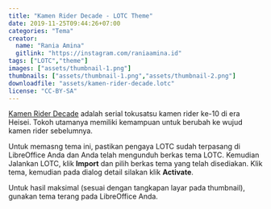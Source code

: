 ```yaml
---
title: "Kamen Rider Decade - LOTC Theme"
date: 2019-11-25T09:44:26+07:00
categories: "Tema"
creator: 
  name: "Rania Amina"
  gitlink: "https://instagram.com/raniaamina.id"
tags: ["LOTC","theme"]
images: ["assets/thumbnail-1.png"]
thumbnails: ["assets/thumbnail-1.png","assets/thumbnail-2.png"]
downloadfile: "assets/kamen-rider-decade.lotc"
license: "CC-BY-SA"
---
```

[Kamen Rider Decade](https://kamenrider.fandom.com/wiki/Kamen_Rider_Decade) adalah serial tokusatsu kamen rider ke-10 di era Heisei. Tokoh utamanya memiliki kemampuan untuk berubah ke wujud kamen rider sebelumnya.<!--more-->

Untuk memasng tema ini, pastikan pengaya LOTC sudah terpasang di LibreOffice Anda dan Anda telah mengunduh berkas tema LOTC. Kemudian Jalankan LOTC, klik **Import** dan pilih berkas tema yang telah disediakan. Klik tema, kemudian pada dialog detail silakan klik **Activate**.

Untuk hasil maksimal (sesuai dengan tangkapan layar pada thumbnail), gunakan tema terang pada LibreOffice Anda. 
